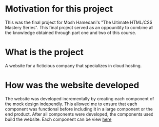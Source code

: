 # Motivation for this project
This was the final project for Mosh Hamedani's "The Ultimate HTML/CSS Mastery Series". This final project served as an oppounitity to combine all the knowledge obtained through part one and two of this course.
# What is the project
A website for a ficticious company that specializes in cloud hosting.
# How was the website developed
The website was developed incrementally by creating each component of the mock design independly. This allowed me to ensure that each component was functional before including it in a large component or the end product.
After all components were developed, the components used build the website. Each component can be view [here](code-with-mosh-final-project/components)
